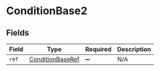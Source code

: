 # ConditionBase2


## Fields

| Field                                                       | Type                                                        | Required                                                    | Description                                                 |
| ----------------------------------------------------------- | ----------------------------------------------------------- | ----------------------------------------------------------- | ----------------------------------------------------------- |
| `ref`                                                       | [ConditionBaseRef](../../models/shared/ConditionBaseRef.md) | :heavy_minus_sign:                                          | N/A                                                         |